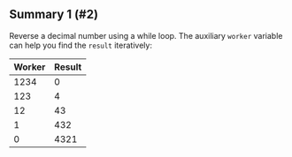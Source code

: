 ## Summary 1 (#2)

Reverse a decimal number using a while loop. The auxiliary `worker` variable
can help you find the `result` iteratively:

| Worker     | Result |
|------------|--------|
| 1234       | 0      |
| 123        | 4      |
| 12         | 43     |
| 1          | 432    |
| 0          | 4321   |
